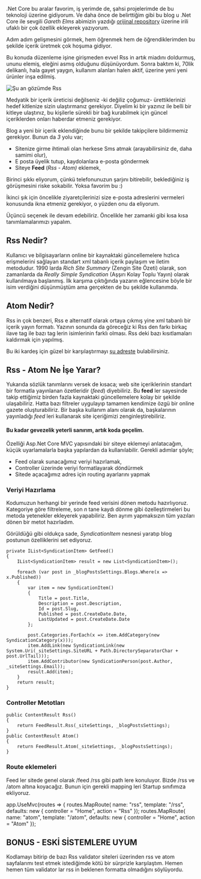 .Net Core bu aralar favorim, iş yerimde de, şahsi projelerimde de bu teknoloji üzerine gidiyorum. Ve daha önce de belirttiğim gibi bu blog u .Net Core ile sevgili _Gareth Elms_ abimizin yazdığı [orijinal repository](https://github.com/GarethElms/simple-blog-engine-for-asp-net-core) üzerine irili ufaklı bir çok özellik ekleyerek yazıyorum. 

Adım adım gelişmesini görmek, hem öğrenmek hem de öğrendiklerimden bu şekilde içerik üretmek çok hoşuma gidiyor.

Bu konuda düzenleme işine girişmeden evvel Rss in artık miadını doldurmuş, ununu elemiş, eleğini asmış olduğunu düşünüyordum. Sonra baktım ki, 70lik delikanlı, hala gayet yaygın, kullanım alanları halen aktif, üzerine yeni yeni ürünler inşa edilmiş.

<p class="text-center"><img class="img-fluid" title="Şu an gözümde Rss" src="http://blog.asozyurt.com/img/oldMan.jpg" /></p>

Medyatik bir içerik üreticisi değilseniz -ki değiliz çoğumuz- ürettiklerinizi hedef kitlenize sizin ulaştırmanız gerekiyor. Diyelim ki bir yazınız ile belli bir kitleye ulaştınız, bu kişilerle sürekli bir bağ kurabilmek için güncel içeriklerden onları haberdar etmeniz gerekiyor.

Blog a yeni bir içerik eklendiğinde bunu bir şekilde takipçilere bildirmemiz gerekiyor. Bunun da _3_ yolu var;

* Sitenize girme ihtimali olan herkese Sms atmak (arayabilirsiniz de, daha samimi olur),
* E posta üyelik tutup, kaydolanlara e-posta göndermek
* Siteye __Feed__ (_Rss - Atom)_ eklemek,

Birinci şıkkı eliyorum, çünkü telefonunuzun şarjını bitirebilir, beklediğiniz iş görüşmesini riske sokabilir. Yoksa favorim bu :)

İkinci şık için öncelikle ziyaretçilerinizi size e-posta adreslerini vermeleri konusunda ikna etmeniz gerekiyor, o yüzden onu da eliyorum.

Üçüncü seçenek ile devam edebiliriz. Öncelikle her zamanki gibi kısa kısa tanımlamalarımızı yapalım.


## Rss Nedir?
Kullanıcı ve bilgisayarların online bir kaynaktaki güncellemelere hızlıca erişmelerini sağlayan standart xml tabanlı içerik paylaşım ve iletim metodudur. 1990 larda _Rich Site Summary_ (Zengin Site Özeti) olarak, son zamanlarda da _Really Simple Syndication_ (Aşşırı Kolay Toplu Yayın) olarak kullanılmaya başlanmış. İlk karşıma çıktığında yazarın eğlencesine böyle bir isim verdiğini düşünmüştüm ama gerçekten de bu şekilde kullanımda.


## Atom Nedir?
Rss in çok benzeri, Rss e alternatif olarak ortaya çıkmış yine xml tabanlı bir içerik yayın formatı. Yazının sonunda da göreceğiz ki Rss den farkı birkaç ilave tag ile bazı tag lerin isimlerinin farklı olması. Rss deki bazı kısıtlamaları kaldırmak için yapılmış.

Bu iki kardeş için güzel bir karşılaştırmayı [şu adreste](https://www.saksoft.com/rss-vs-atom/) bulabilirsiniz.

## Rss - Atom Ne İşe Yarar?

Yukarıda sözlük tanımlarını versek de kısaca; web site içeriklerinin standart bir formatla yayınlanan özetleridir (_feed_) diyebiliriz. Bu __feed__ ler sayesinde takip ettiğimiz birden fazla kaynaktaki güncellemelere kolay bir şekilde ulaşabiliriz. Hatta bazı filtreler uygulayıp tamamen kendimize özgü bir online gazete oluşturabiliriz. Bir başka kullanım alanı olarak da, başkalarının yayınladığı _feed_ leri kullanarak site içeriğimizi zenginleştirebiliriz.

#### Bu kadar gevezelik yeterli sanırım, artık koda geçelim.

Özelliği Asp.Net Core MVC yapısındaki bir siteye eklemeyi anlatacağım, küçük uyarlamalarla başka yapılardan da kullanılabilir. Gerekli adımlar şöyle;
-	Feed olarak sunacağımız veriyi hazırlamak,
-	Controller üzerinde veriyi formatlayarak döndürmek
-	Sitede açacağımız adres için routing ayarlarını yapmak


### Veriyi Hazırlama

Kodumuzun herhangi bir yerinde feed verisini dönen metodu hazırlıyoruz. Kategoriye göre filtreleme, son _n_ tane kaydı dönme gibi özelleştirmeleri bu metoda yetenekler ekleyerek yapabiliriz. Ben ayrım yapmaksızın tüm yazıları dönen bir metot hazırladım.

Görüldüğü gibi oldukça sade, _SyndicationItem_ nesnesi yaratıp blog postunun özelliklerini set ediyoruz.	

	private IList<SyndicationItem> GetFeed()
	{
		IList<SyndicationItem> result = new List<SyndicationItem>();

		foreach (var post in _blogPostsSettings.Blogs.Where(x => x.Published))
		{
			var item = new SyndicationItem()
			{
				Title = post.Title,
				Description = post.Description,
				Id = post.Slug,
				Published = post.CreateDate.Date,
				LastUpdated = post.CreateDate.Date
			};

			post.Categories.ForEach(x => item.AddCategory(new SyndicationCategory(x)));
			item.AddLink(new SyndicationLink(new System.Uri(_siteSettings.SiteURL + Path.DirectorySeparatorChar + post.UrlTail)));
			item.AddContributor(new SyndicationPerson(post.Author, _siteSettings.Email));
			result.Add(item);
		}
		return result;
	}

### Controller Metotları

	public ContentResult Rss()
	{
		return FeedResult.Rss(_siteSettings, _blogPostsSettings);
	}
	public ContentResult Atom()
	{
		return FeedResult.Atom(_siteSettings, _blogPostsSettings);
	}


### Route eklemeleri
Feed ler sitede genel olarak /feed /rss gibi path lere konuluyor. Bizde /rss ve /atom altına koyacağız. Bunun için gerekli mapping leri Startup sınıfımıza ekliyoruz.

app.UseMvc(routes =>
	{
		routes.MapRoute(
				name: "rss",
				template: "/rss",
				defaults: new { controller = "Home", action = "Rss" });
		routes.MapRoute(
			   name: "atom",
			   template: "/atom",
			   defaults: new { controller = "Home", action = "Atom" });

## BONUS - ESKİ SİSTEMLERE UYUM

Kodlamayı bitirip de bazı Rss validator siteleri üzerinden rss ve atom sayfalarımı test etmek istediğimde kötü bir sürprizle karşılaştım. Hemen hemen tüm validator lar rss in beklenen formatta olmadığını söylüyordu.